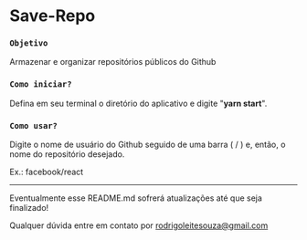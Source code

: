 # Save-Repo

### `Objetivo`

Armazenar e organizar repositórios públicos do Github

### `Como iniciar?`

Defina em seu terminal o diretório do aplicativo e digite "<strong>yarn start</strong>".

### `Como usar?`

Digite o nome de usuário do Github seguido de uma barra ( / ) e, então, o nome do repositório desejado.

Ex.: facebook/react

------------------------------------------------------------------

Eventualmente esse README.md sofrerá atualizações até que seja finalizado!

Qualquer dúvida entre em contato por <a href="mailto:rodrigoleitesouza@gmail.com?">rodrigoleitesouza@gmail.com</a>
